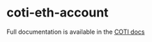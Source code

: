 # coti-eth-account

Full documentation is available in the [COTI docs](https://docs.coti.io/coti-v2-documentation)